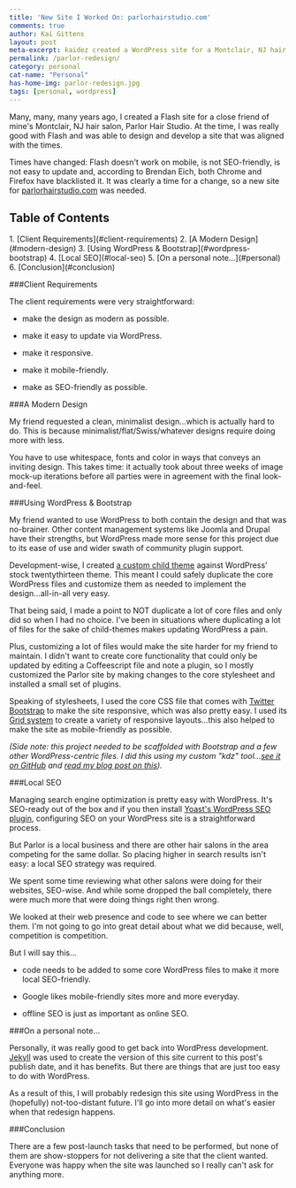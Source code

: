 ```yaml
---
title: 'New Site I Worked On: parlorhairstudio.com'
comments: true
author: Kai Gittens
layout: post
meta-excerpt: kaidez created a WordPress site for a Montclair, NJ hair salon, with a strong focus on optimizing the site for local SEO. 
permalink: /parlor-redesign/
category: personal
cat-name: "Personal"
has-home-img: parlor-redesign.jpg
tags: [personal, wordpress]
---
```

Many, many, many years ago, I created a Flash site for a close friend of mine's Montclair, NJ hair salon, Parlor Hair Studio. At the time, I was really good with Flash and was able to design and develop a site that was aligned with the times.

Times have changed: Flash doesn't work on mobile, is not SEO-friendly, is not easy to update and, according to Brendan Eich, both Chrome and Firefox have blacklisted it. It was clearly a time for a change, so a new site for [parlorhairstudio.com](http://parlorhairstudio.com "Visit parlorhairstudio.com") was needed.

<h2 style="clear:both;">Table of Contents</h2>
1. [Client Requirements](#client-requirements)
2. [A Modern Design](#modern-design)
3. [Using WordPress &amp; Bootstrap](#wordpress-bootstrap)
4. [Local SEO](#local-seo)
5. [On a personal note...](#personal)
6. [Conclusion](#conclusion)

<a name="client-requirements"></a>
###Client Requirements

The client requirements were very straightforward:

* make the design as modern as possible.

* make it easy to update via WordPress.

* make it responsive.

* make it mobile-friendly.

* make as SEO-friendly as possible.

<a name="modern-design"></a>
###A Modern Design

My friend requested a clean, minimalist design...which is actually hard to do. This is because minimalist/flat/Swiss/whatever designs require doing more with less.

You have to use whitespace, fonts and color in ways that conveys an inviting design. This takes time: it actually took about three weeks of image mock-up iterations before all parties were in agreement with the final look-and-feel.

<a name="wordpress-bootstrap"></a>
###Using WordPress &amp; Bootstrap

My friend wanted to use WordPress to both contain the design and that was no-brainer. Other content management systems like Joomla and Drupal have their strengths, but WordPress made more sense for this project due to its ease of use and wider swath of community plugin support.

Development-wise, I created [a custom child theme](https://codex.wordpress.org/Child_Themes "Read more about creating a WordPress child theme") against WordPress' stock twentythirteen theme. This meant I could safely duplicate the core WordPress files and customize them as needed to implement the design...all-in-all very easy.

That being said, I made a point to NOT duplicate a lot of core files and only did so when I had no choice. I've been in situations where duplicating a lot of files for the sake of child-themes makes updating WordPress a pain.

Plus, customizing a lot of files would make the site harder for my friend to maintain. I didn't want to create core functionality that could only be updated by editing a Coffeescript file and note a plugin, so I mostly customized the Parlor site by making changes to the core stylesheet and installed a small set of plugins.

Speaking of stylesheets, I used the core CSS file that comes with [Twitter Bootstrap](http://getbootstrap.com/ "Read more about Twitter Bootstrap") to make the site responsive, which was also pretty easy. I used its [Grid system](http://getbootstrap.com/css/#grid "Read more about Twitter Bootstrap's Grid system") to create a variety of responsive layouts...this also helped to make the site as mobile-friendly as possible.

*(Side note: this project needed to be scaffolded with Bootstrap and a few other WordPress-centric files. I did this using my custom "kdz" tool...[see it on GitHub](https://github.com/kaidez/kdz "See custom kdz scaffolding tool on GitHub") and [read my blog post on this](/kdz-build-tool/ "Read about kaidez's custom scaffolding tool, kdz")).*

<a name="local-seo"></a>
###Local SEO

Managing search engine optimization is pretty easy with WordPress. It's SEO-ready out of the box and if you then install [Yoast's WordPress SEO plugin](https://wordpress.org/plugins/wordpress-seo/ "Read more about Yoast's WordPress SEO plugin"), configuring SEO on your WordPress site is a straightforward process.

But Parlor is a local business and there are other hair salons in the area competing for the same dollar. So placing higher in search results isn't easy: a local SEO strategy was required.

We spent some time reviewing what other salons were doing for their websites, SEO-wise. And while some dropped the ball completely, there were much more that were doing things right then wrong.

We looked at their web presence and code to see where we can better them. I'm not going to go into great detail about what we did because, well, competition is competition.

But I will say this...

* code needs to be added to some core WordPress files to make it more local SEO-friendly.

* Google likes mobile-friendly sites more and more everyday.

* offline SEO is just as important as online SEO.

<a name="personal"></a>
###On a personal note...

Personally, it was really good to get back into WordPress development. [Jekyll](http://jekyllrb.com/ "Read more about the Jekyll static site generator") was used to create the version of this site current to this post's publish date, and it has benefits. But there are things that are just too easy to do with WordPress.

As a result of this, I will probably redesign this site using WordPress in the (hopefully) not-too-distant future. I'll go into more detail on what's easier when that redesign happens.

<a name="conclusion"></a>
###Conclusion

There are a few post-launch tasks that need to be performed, but none of them are show-stoppers for not delivering a site that the client wanted. Everyone was happy when the site was launched so I really can't ask for anything more.